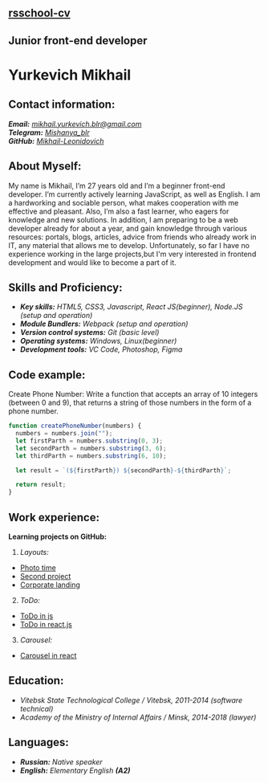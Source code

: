 ## [rsschool-cv](https://Mikhail-Leonidovich.github.io/rsschool-cv/cv)

## Junior front-end developer

# Yurkevich Mikhail

## Contact information:

**_Email:_** *mikhail.yurkevich.blr@gmail.com*  
**_Telegram:_** _[Mishanya_blr](https://t.me/Mishanya_blr)_  
**_GitHub:_** _[Mikhail-Leonidovich](https://github.com/Mikhail-Leonidovich)_

## About Myself:

My name is Mikhail, I’m 27 years old and I’m a beginner front-end developer. I’m currently actively learning JavaScript, as well as English. I am a hardworking and sociable person, what makes cooperation with me effective and pleasant. Also, I’m also a fast learner, who eagers for knowledge and new solutions. In addition, I am preparing to be a web developer already for about a year, and gain knowledge through various resources: portals, blogs, articles, advice from friends who already work in IT, any material that allows me to develop. Unfortunately, so far I have no experience working in the large projects,but I'm very interested in frontend development and would like to become a part of it.

## Skills and Proficiency:

- _**Key skills:** HTML5, CSS3, Javascript, React JS(beginner), Node.JS (setup and operation)_
- _**Module Bundlers:** Webpack (setup and operation)_
- _**Version control systems:** Git (basic level)_
- _**Operating systems:** Windows, Linux(beginner)_
- _**Development tools:** VC Code, Photoshop, Figma_

## Code example:

Create Phone Number: Write a function that accepts an array of 10 integers (between 0 and 9), that returns a string of those numbers in the form of a phone number.

```javascript
function createPhoneNumber(numbers) {
  numbers = numbers.join("");
  let firstParth = numbers.substring(0, 3);
  let secondParth = numbers.substring(3, 6);
  let thirdParth = numbers.substring(6, 10);

  let result = `(${firstParth}) ${secondParth}-${thirdParth}`;

  return result;
}
```

## Work experience:

**Learning projects on GitHub:**

1. _Layouts:_

- [Photo time](https://github.com/Mikhail-Leonidovich/Photo_time)
- [Second project](https://github.com/Mikhail-Leonidovich/Second_project)
- [Corporate landing](https://github.com/Mikhail-Leonidovich/Corporate-landing)

2. _ToDo:_

- [ToDo in js](https://github.com/Mikhail-Leonidovich/toDo)
- [ToDo in react.js](https://github.com/Mikhail-Leonidovich/todo-react)

3. _Carousel:_

- [Carousel in react](https://github.com/Mikhail-Leonidovich/scandiwebproject)

## Education:

- _Vitebsk State Technological College / Vitebsk, 2011-2014 (software technical)_
- _Academy of the Ministry of Internal Affairs / Minsk, 2014-2018 (lawyer)_

## Languages:

- _**Russian:** Native speaker_
- _**English:** Elementary English **(A2)**_
